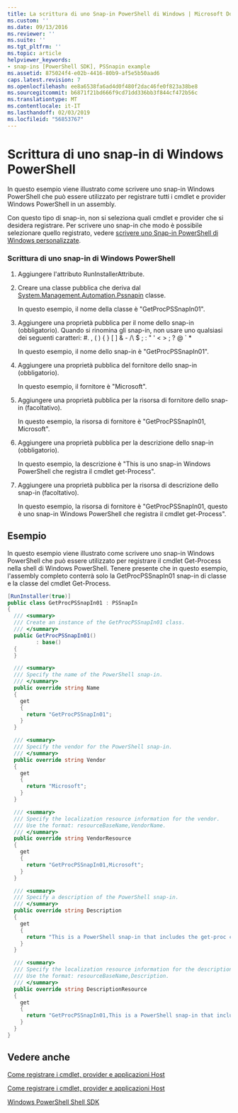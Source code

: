 ```yaml
---
title: La scrittura di uno Snap-in PowerShell di Windows | Microsoft Docs
ms.custom: ''
ms.date: 09/13/2016
ms.reviewer: ''
ms.suite: ''
ms.tgt_pltfrm: ''
ms.topic: article
helpviewer_keywords:
- snap-ins [PowerShell SDK], PSSnapin example
ms.assetid: 875024f4-e02b-4416-80b9-af5e5b50aad6
caps.latest.revision: 7
ms.openlocfilehash: ee8a6538fa6ad4d0f480f2dac46fe0f823a38be8
ms.sourcegitcommit: b6871f21bd666f9cd71dd336bb3f844cf472b56c
ms.translationtype: MT
ms.contentlocale: it-IT
ms.lasthandoff: 02/03/2019
ms.locfileid: "56853767"
---
```

# <a name="writing-a-windows-powershell-snap-in"></a>Scrittura di uno snap-in di Windows PowerShell

In questo esempio viene illustrato come scrivere uno snap-in Windows PowerShell che può essere utilizzato per registrare tutti i cmdlet e provider Windows PowerShell in un assembly.

Con questo tipo di snap-in, non si seleziona quali cmdlet e provider che si desidera registrare. Per scrivere uno snap-in che modo è possibile selezionare quello registrato, vedere [scrivere uno Snap-in PowerShell di Windows personalizzate](./writing-a-custom-windows-powershell-snap-in.md).

### <a name="writing-a-windows-powershell-snap-in"></a>Scrittura di uno snap-in di Windows PowerShell

1. Aggiungere l'attributo RunInstallerAttribute.

2. Creare una classe pubblica che deriva dal [System.Management.Automation.Pssnapin](/dotnet/api/System.Management.Automation.PSSnapIn) classe.

    In questo esempio, il nome della classe è "GetProcPSSnapIn01".

3. Aggiungere una proprietà pubblica per il nome dello snap-in (obbligatorio). Quando si rinomina gli snap-in, non usare uno qualsiasi dei seguenti caratteri: #. , ( ) { } [ ] & - /\ $ ; : " ' \< > ; ? @ ` *

    In questo esempio, il nome dello snap-in è "GetProcPSSnapIn01".

4. Aggiungere una proprietà pubblica del fornitore dello snap-in (obbligatorio).

    In questo esempio, il fornitore è "Microsoft".

5. Aggiungere una proprietà pubblica per la risorsa di fornitore dello snap-in (facoltativo).

    In questo esempio, la risorsa di fornitore è "GetProcPSSnapIn01, Microsoft".

6. Aggiungere una proprietà pubblica per la descrizione dello snap-in (obbligatorio).

    In questo esempio, la descrizione è "This is uno snap-in Windows PowerShell che registra il cmdlet get-Process".

7. Aggiungere una proprietà pubblica per la risorsa di descrizione dello snap-in (facoltativo).

    In questo esempio, la risorsa di fornitore è "GetProcPSSnapIn01, questo è uno snap-in Windows PowerShell che registra il cmdlet get-Process".

## <a name="example"></a>Esempio

In questo esempio viene illustrato come scrivere uno snap-in Windows PowerShell che può essere utilizzato per registrare il cmdlet Get-Process nella shell di Windows PowerShell. Tenere presente che in questo esempio, l'assembly completo conterrà solo la GetProcPSSnapIn01 snap-in di classe e la classe del cmdlet Get-Process.

```csharp
[RunInstaller(true)]
public class GetProcPSSnapIn01 : PSSnapIn
{
  /// <summary>
  /// Create an instance of the GetProcPSSnapIn01 class.
  /// </summary>
  public GetProcPSSnapIn01()
         : base()
  {
  }

  /// <summary>
  /// Specify the name of the PowerShell snap-in.
  /// </summary>
  public override string Name
  {
    get
    {
      return "GetProcPSSnapIn01";
    }
  }

  /// <summary>
  /// Specify the vendor for the PowerShell snap-in.
  /// </summary>
  public override string Vendor
  {
    get
    {
      return "Microsoft";
    }
  }

  /// <summary>
  /// Specify the localization resource information for the vendor.
  /// Use the format: resourceBaseName,VendorName.
  /// </summary>
  public override string VendorResource
  {
    get
    {
      return "GetProcPSSnapIn01,Microsoft";
    }
  }

  /// <summary>
  /// Specify a description of the PowerShell snap-in.
  /// </summary>
  public override string Description
  {
    get
    {
      return "This is a PowerShell snap-in that includes the get-proc cmdlet.";
    }
  }

  /// <summary>
  /// Specify the localization resource information for the description.
  /// Use the format: resourceBaseName,Description.
  /// </summary>
  public override string DescriptionResource
  {
    get
    {
      return "GetProcPSSnapIn01,This is a PowerShell snap-in that includes the get-proc cmdlet.";
    }
  }
}
```

## <a name="see-also"></a>Vedere anche

[Come registrare i cmdlet, provider e applicazioni Host](http://msdn.microsoft.com/en-us/a41e9054-29c8-40ab-bf2b-8ce4e7ec1c8c)

[Come registrare i cmdlet, provider e applicazioni Host](http://msdn.microsoft.com/en-us/a41e9054-29c8-40ab-bf2b-8ce4e7ec1c8c)

[Windows PowerShell Shell SDK](../windows-powershell-reference.md)
